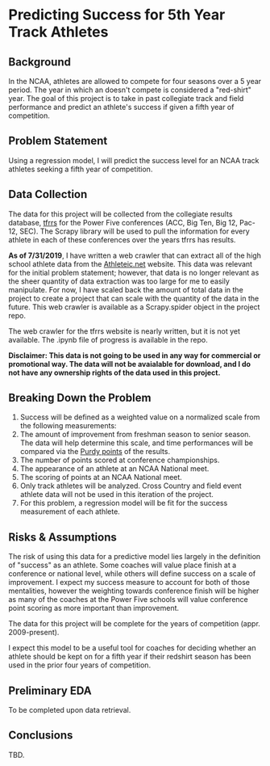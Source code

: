 # Predicting Success for 5th Year Track Athletes

## Background

In the NCAA, athletes are allowed to compete for four seasons over a 5 year period. The year in which an doesn't compete is considered a "red-shirt" year. The goal of this project is to take in past collegiate track and field performance and predict an athlete's success if given a fifth year of competition.

## Problem Statement

Using a regression model, I will predict the success level for an NCAA track athletes seeking a fifth year of competition.


## Data Collection

The data for this project will be collected from the collegiate results database, <a href="https://www.tfrrs.org/" target="_blank">tfrrs</a> for the Power Five conferences (ACC, Big Ten, Big 12, Pac-12, SEC). The Scrapy library will be used to pull the information for every athlete in each of these conferences over the years tfrrs has results.

**As of 7/31/2019**, I have written a web crawler that can extract all of the high school athlete data from the <a href="https://www.athletic.net/" target="_blank">Athleteic.net</a> website. This data was relevant for the initial problem statement; however, that data is no longer relevant as the sheer quantity of data extraction was too large for me to easily manipulate. For now, I have scaled back the amount of total data in the project to create a project that can scale with the quantity of the data in the future. This web crawler is available as a Scrapy.spider object in the project repo.

The web crawler for the tfrrs website is nearly written, but it is not yet available. The .ipynb file of progress is available in the repo.

**Disclaimer: This data is not going to be used in any way for commercial or promotional way. The data will not be avaialable for download, and I do not have any ownership rights of the data used in this project.**

## Breaking Down the Problem

1. Success will be defined as a weighted value on a normalized scale from the following measurements:
  1. The amount of improvement from freshman season to senior season. The data will help determine this scale, and time performances will be compared via the <a href="https://www.cs.uml.edu/~phoffman/xcinfo3.html" target="_blank">Purdy points</a> of the results.
  2. The number of points scored at conference championships.
  3. The appearance of an athlete at an NCAA National meet.
  4. The scoring of points at an NCAA National meet.
2. Only track athletes will be analyzed. Cross Country and field event athlete data will not be used in this iteration of the project.
3. For this problem, a regression model will be fit for the success measurement of each athlete.

## Risks & Assumptions

The risk of using this data for a predictive model lies largely in the definition of "success" as an athlete. Some coaches will value place finish at a conference or national level, while others will define success on a scale of improvement. I expect my success measure to account for both of those mentalities, however the weighting towards conference finish will be higher as many of the coaches at the Power Five schools will value conference point scoring as more important than improvement.

The data for this project will be complete for the years of competition (appr. 2009-present).

I expect this model to be a useful tool for coaches for deciding whether an athlete should be kept on for a fifth year if their redshirt season has been used in the prior four years of competition.

## Preliminary EDA

To be completed upon data retrieval.

## Conclusions

TBD.

